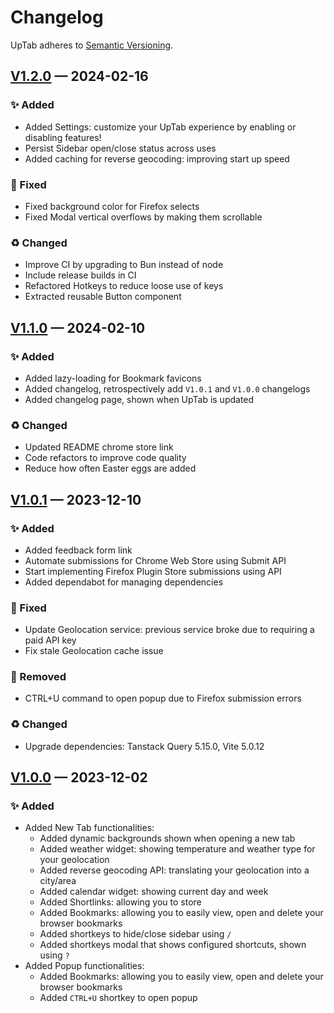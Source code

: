 # Changelog

UpTab adheres to [Semantic Versioning](https://semver.org/spec/v2.0.0.html).

## [V1.2.0] — 2024-02-16

### ✨ Added

- Added Settings: customize your UpTab experience by enabling or disabling features!
- Persist Sidebar open/close status across uses
- Added caching for reverse geocoding: improving start up speed

### 🐛 Fixed

- Fixed background color for Firefox selects
- Fixed Modal vertical overflows by making them scrollable

### ♻️ Changed

- Improve CI by upgrading to Bun instead of node
- Include release builds in CI
- Refactored Hotkeys to reduce loose use of keys
- Extracted reusable Button component

## [V1.1.0] — 2024-02-10

### ✨ Added

- Added lazy-loading for Bookmark favicons
- Added changelog, retrospectively add `V1.0.1` and `V1.0.0` changelogs
- Added changelog page, shown when UpTab is updated

### ♻️ Changed

- Updated README chrome store link
- Code refactors to improve code quality
- Reduce how often Easter eggs are added

## [V1.0.1] — 2023-12-10

### ✨ Added

- Added feedback form link
- Automate submissions for Chrome Web Store using Submit API
- Start implementing Firefox Plugin Store submissions using API
- Added dependabot for managing dependencies

### 🐛 Fixed

- Update Geolocation service: previous service broke due to requiring a paid API key
- Fix stale Geolocation cache issue

### 🧹 Removed

- CTRL+U command to open popup due to Firefox submission errors

### ♻️ Changed

- Upgrade dependencies: Tanstack Query 5.15.0, Vite 5.0.12

## [V1.0.0] — 2023-12-02

### ✨ Added

- Added New Tab functionalities:
  - Added dynamic backgrounds shown when opening a new tab
  - Added weather widget: showing temperature and weather type for your geolocation
  - Added reverse geocoding API: translating your geolocation into a city/area
  - Added calendar widget: showing current day and week
  - Added Shortlinks: allowing you to store
  - Added Bookmarks: allowing you to easily view, open and delete your browser bookmarks
  - Added shortkeys to hide/close sidebar using `/`
  - Added shortkeys modal that shows configured shortcuts, shown using `?`
- Added Popup functionalities:
  - Added Bookmarks: allowing you to easily view, open and delete your browser bookmarks
  - Added `CTRL+U` shortkey to open popup

[V1.2.0]: https://github.com/AJGeel/uptab/compare/v1.2.0...v1.1.0
[V1.1.0]: https://github.com/AJGeel/uptab/compare/v1.1.0...v1.0.1
[V1.0.1]: https://github.com/AJGeel/uptab/compare/v1.0.0...v1.0.1
[V1.0.0]: https://github.com/AJGeel/uptab/releases/tag/V1.0.0
